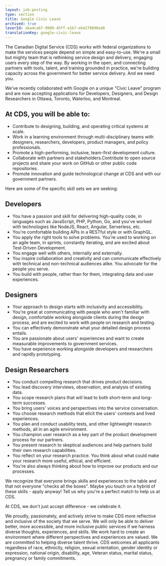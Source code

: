 ```yaml
---
layout: job-posting
type: section
title: Google Civic Leave
archived: true
leverId: aba4ca67-9909-45ff-a1b7-eb4279098ed6
translationKey: google-civic-leave
---
```

The Canadian Digital Service (CDS) works with federal organizations to make the services people depend on simple and easy-to-use. We're a small but mighty team that is rethinking service design and delivery, engaging users every step of the way. By working in the open, and connecting partners with tools, talent, and training grounded in practice, we're building capacity across the government for better service delivery. And we need you.

We've recently collaborated with Google on a unique &quot;Civic Leave&quot; program and are now accepting applications for Developers, Designers, and Design Researchers in Ottawa, Toronto, Waterloo, and Montreal.

## At CDS, you will be able to:

- Contribute to designing, building, and operating critical systems at scale.
- Work in a learning environment through multi-disciplinary teams with designers, researchers, developers, product managers, and policy professionals.
- Promote a high-performing, inclusive, team-first development culture.
- Collaborate with partners and stakeholders.Contribute to open source projects and share your work on GitHub or other public code repositories.
- Promote innovation and guide technological change at CDS and with our government partners.

Here are some of the specific skill sets we are seeking:

## Developers

- You have a passion and skill for delivering high-quality code, in languages such as JavaScript, PHP, Python, Go, and you've worked with technologies like NodeJS, React, Angular, Serverless, etc.
- You're comfortable building APIs in a RESTful style or with GraphQL.
- You apply the right tools to solve problems. You're used to working on an agile team, in sprints, constantly iterating, and are excited about Test-Driven Development.
- You engage well with others, internally and externally.
- You inspire collaboration and creativity and can communicate effectively with technical and non-technical audiences alike. You advocate for the people you serve.
- You build with people, rather than for them, integrating data and user experiences.

## Designers

- Your approach to design starts with inclusivity and accessibility.
- You're great at communicating with people who aren't familiar with design, comfortable working alongside clients during the design process, and are excited to work with people on research and testing.
- You can effectively demonstrate what your detailed design process entails.
- You are passionate about users' experiences and want to create measurable improvements to government services.
- You have experience working alongside developers and researchers and rapidly prototyping.

## Design Researchers

- You conduct compelling research that drives product decisions.
- You lead discovery interviews, observation, and analysis of existing data.
- You scope research plans that will lead to both short-term and long-term successes.
- You bring users' voices and perspectives into the service conversation.
- You choose research methods that elicit the users' contexts and lived experiences.
- You plan and conduct usability tests, and other lightweight research methods, all in an agile environment.
- You champion user research as a key part of the product development process for our partners.
- You present research to skeptical audiences and help partners build their own research capabilities.
- You reflect on your research practice. You think about what could make your research more useful, ethical, and efficient.
- You're also always thinking about how to improve our products and our processes.

We recognize that everyone brings skills and experiences to the table and that not everyone &quot;checks all the boxes&quot;. Maybe you touch on a hybrid of these skills - apply anyway! Tell us why you're a perfect match to help us at CDS.

At CDS, we don't just accept difference - we celebrate it.

We proudly, passionately, and actively strive to make CDS more reflective and inclusive of the society that we serve. We will only be able to deliver better, more accessible, and more inclusive public services if we harness diverse thoughts, experiences, and skills. We work hard to create an environment where different perspectives and experiences are valued. We are committed to helping diverse talent thrive. CDS welcomes all applicants regardless of race, ethnicity, religion, sexual orientation, gender identity or expression, national origin, disability, age, Veteran status, marital status, pregnancy or family commitments.
